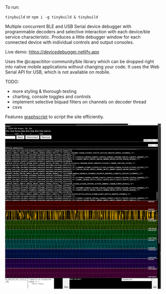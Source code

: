 To run:

`tinybuild` or `npm i -g tinybuild & tinybuild`

Multiple concurrent BLE and USB Serial device debugger with programmable decoders and selective interaction with each device/ble service characteristic. Produces a little debugger window for each connected device with individual controls and output consoles.

Live demo: https://devicedebugger.netlify.app

Uses the @capacititor-community/ble library which can be dropped right into native mobile applications without changing your code. It uses the Web Serial API for USB, which is not available on mobile.

TODO:
- more styling & thorough testing
- charting, console toggles and controls
- implement selective biquad filters on channels on decoder thread
- csvs


Features [graphscript](https://github.com/brainsatplay/graphscript) to script the site efficiently.

![d](./debugger__.png)

